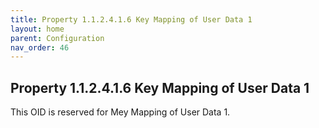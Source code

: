 ```yaml
---
title: Property 1.1.2.4.1.6 Key Mapping of User Data 1
layout: home
parent: Configuration
nav_order: 46
---
```


## Property 1.1.2.4.1.6 Key Mapping of User Data 1

This OID is reserved for Mey Mapping of User Data 1.

##